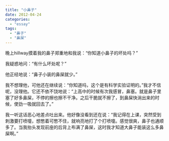 ```yaml
---
title: "小鼻子"
date: 2012-04-24
categories: 
  - "essay"
tags: 
  - "鼻子"
  - "鼻屎"
---
```


晚上hillway摸着我的鼻子郑重地和我说：“你知道小鼻子的坏处吗？”

我疑惑地问：“有什么坏处呢？”

他正经地说：“鼻子小装的鼻屎就少。”

我不想理他，可他还在继续说：“你知道吗，这个是有科学实验证明的。”我才不信呢，没理他。它还不依不饶地说：“上高中的时候有次我感冒，鼻塞。就是鼻子里塞了好多鼻屎，不停的擦也擦不干净。之后干脆就不擦了，到鼻屎快淌出来的时候，使劲一吸就回去了。”

我一听这话恶心地差点吐出来。他好像没看到还在说：“我记得在上课，突然受到刺激要打喷嚏，想憋着可憋不住，就响亮地打了个打喷嚏。感觉很爽，鼻子也通顺多了。当我抬头发现前座的后背上布满了鼻屎，这时我才知道大鼻子能装这么多鼻屎啊。”
